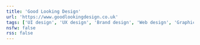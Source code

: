 ```yaml
---
title: 'Good Looking Design'
url: 'https://www.goodlookingdesign.co.uk'
tags: ['UI design', 'UX design', 'Brand design', 'Web design', 'Graphic design']
nsfw: false
rss: false
---
```

